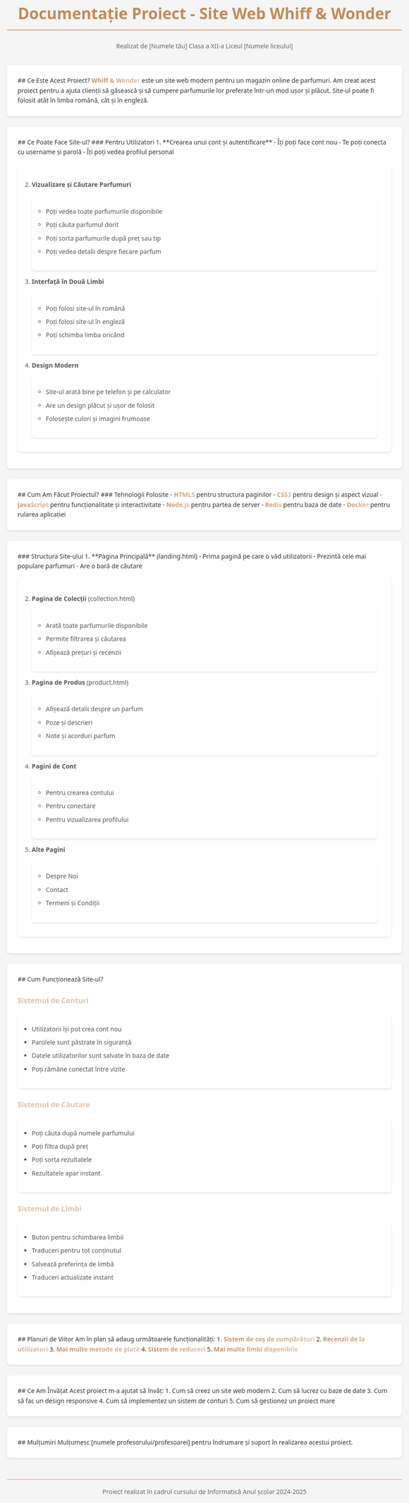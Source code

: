 <style>
body {
    background-color: #f5f5f5;
    color: #333;
    font-family: 'Segoe UI', Arial, sans-serif;
    line-height: 1.6;
    max-width: 900px;
    margin: 0 auto;
    padding: 2rem;
}

h1 {
    color: #c48a5a;
    text-align: center;
    font-size: 2.5em;
    margin-bottom: 1.5rem;
    border-bottom: 3px solid #e3c2a8;
    padding-bottom: 0.5rem;
}

h2 {
    color: #c48a5a;
    margin-top: 2rem;
    border-left: 4px solid #e3c2a8;
    padding-left: 1rem;
}

h3 {
    color: #e3c2a8;
    margin-top: 1.5rem;
}

.header-info {
    text-align: center;
    color: #666;
    margin-bottom: 2rem;
}

ul, ol {
    background-color: white;
    padding: 1.5rem 2rem;
    border-radius: 8px;
    box-shadow: 0 2px 4px rgba(0,0,0,0.1);
}

li {
    margin-bottom: 0.5rem;
    color: #555;
}

.highlight {
    background: linear-gradient(45deg, #c48a5a, #e3c2a8);
    -webkit-background-clip: text;
    background-clip: text;
    color: transparent;
    font-weight: bold;
}

.section {
    background-color: white;
    padding: 1.5rem;
    border-radius: 8px;
    margin: 1.5rem 0;
    box-shadow: 0 2px 4px rgba(0,0,0,0.1);
}

.footer {
    text-align: center;
    margin-top: 3rem;
    padding-top: 1rem;
    border-top: 2px solid #e3c2a8;
    color: #666;
}
</style>

# Documentație Proiect - Site Web Whiff & Wonder

<div class="header-info">
Realizat de [Numele tău]
Clasa a XII-a
Liceul [Numele liceului]
</div>

<div class="section">
## Ce Este Acest Proiect?
<span class="highlight">Whiff & Wonder</span> este un site web modern pentru un magazin online de parfumuri. Am creat acest proiect pentru a ajuta clienții să găsească și să cumpere parfumurile lor preferate într-un mod ușor și plăcut. Site-ul poate fi folosit atât în limba română, cât și în engleză.
</div>

<div class="section">
## Ce Poate Face Site-ul?
### Pentru Utilizatori
1. **Crearea unui cont și autentificare**
   - Îți poți face cont nou
   - Te poți conecta cu username și parolă
   - Îți poți vedea profilul personal

2. **Vizualizare și Căutare Parfumuri**
   - Poți vedea toate parfumurile disponibile
   - Poți căuta parfumul dorit
   - Poți sorta parfumurile după preț sau tip
   - Poți vedea detalii despre fiecare parfum

3. **Interfață în Două Limbi**
   - Poți folosi site-ul în română
   - Poți folosi site-ul în engleză
   - Poți schimba limba oricând

4. **Design Modern**
   - Site-ul arată bine pe telefon și pe calculator
   - Are un design plăcut și ușor de folosit
   - Folosește culori și imagini frumoase
</div>

<div class="section">
## Cum Am Făcut Proiectul?
### Tehnologii Folosite
- <span class="highlight">HTML5</span> pentru structura paginilor
- <span class="highlight">CSS3</span> pentru design și aspect vizual
- <span class="highlight">JavaScript</span> pentru funcționalitate și interactivitate
- <span class="highlight">Node.js</span> pentru partea de server
- <span class="highlight">Redis</span> pentru baza de date
- <span class="highlight">Docker</span> pentru rularea aplicației
</div>

<div class="section">
### Structura Site-ului
1. **Pagina Principală** (landing.html)
   - Prima pagină pe care o văd utilizatorii
   - Prezintă cele mai populare parfumuri
   - Are o bară de căutare

2. **Pagina de Colecții** (collection.html)
   - Arată toate parfumurile disponibile
   - Permite filtrarea și căutarea
   - Afișează prețuri și recenzii

3. **Pagina de Produs** (product.html)
   - Afișează detalii despre un parfum
   - Poze și descrieri
   - Note și acorduri parfum

4. **Pagini de Cont**
   - Pentru crearea contului
   - Pentru conectare
   - Pentru vizualizarea profilului

5. **Alte Pagini**
   - Despre Noi
   - Contact
   - Termeni și Condiții
</div>

<div class="section">
## Cum Funcționează Site-ul?

### Sistemul de Conturi
- Utilizatorii își pot crea cont nou
- Parolele sunt păstrate în siguranță
- Datele utilizatorilor sunt salvate în baza de date
- Poți rămâne conectat între vizite

### Sistemul de Căutare
- Poți căuta după numele parfumului
- Poți filtra după preț
- Poți sorta rezultatele
- Rezultatele apar instant

### Sistemul de Limbi
- Buton pentru schimbarea limbii
- Traduceri pentru tot conținutul
- Salvează preferința de limbă
- Traduceri actualizate instant
</div>

<div class="section">
## Planuri de Viitor
Am în plan să adaug următoarele funcționalități:
1. <span class="highlight">Sistem de coș de cumpărături</span>
2. <span class="highlight">Recenzii de la utilizatori</span>
3. <span class="highlight">Mai multe metode de plată</span>
4. <span class="highlight">Sistem de reduceri</span>
5. <span class="highlight">Mai multe limbi disponibile</span>
</div>

<div class="section">
## Ce Am Învățat
Acest proiect m-a ajutat să învăț:
1. Cum să creez un site web modern
2. Cum să lucrez cu baze de date
3. Cum să fac un design responsive
4. Cum să implementez un sistem de conturi
5. Cum să gestionez un proiect mare
</div>

<div class="section">
## Mulțumiri
Mulțumesc [numele profesorului/profesoarei] pentru îndrumare și suport în realizarea acestui proiect.
</div>

<div class="footer">
Proiect realizat în cadrul cursului de Informatică
Anul școlar 2024-2025
</div>